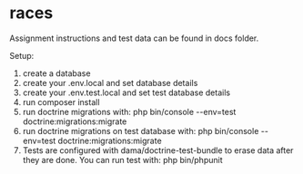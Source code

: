 # races

Assignment instructions and test data can be found in docs folder.

Setup:

1. create a database
2. create your .env.local and set database details
3. create your .env.test.local and set test database details
4. run composer install
5. run doctrine migrations with: php bin/console --env=test  doctrine:migrations:migrate 
6. run doctrine migrations on test database with: php bin/console --env=test  doctrine:migrations:migrate
7. Tests are configured with dama/doctrine-test-bundle to erase data after they are done. You can run test with: php bin/phpunit
